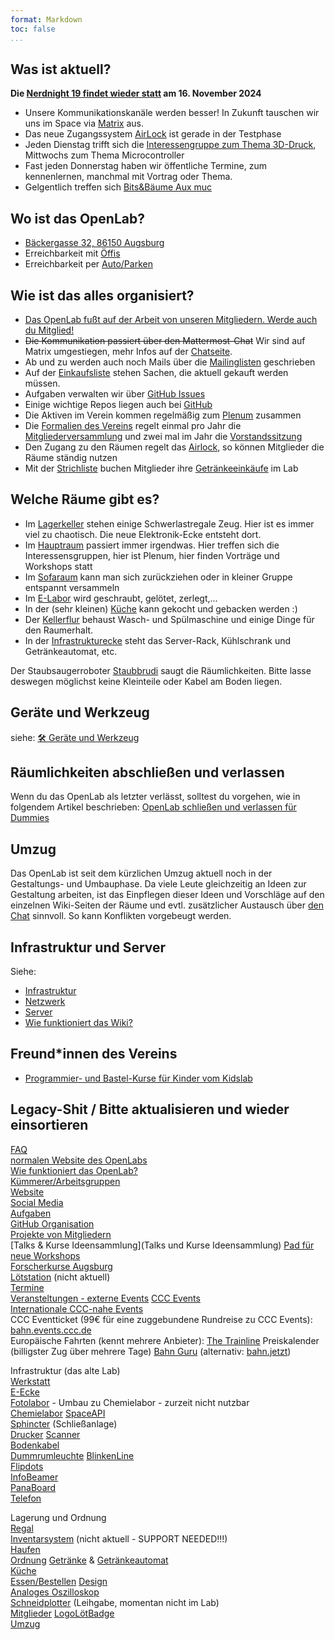 ```yaml
---
format: Markdown
toc: false
...
```


## Was ist aktuell?

**Die [Nerdnight 19 findet wieder statt](Nerdnight%2019) am 16. November 2024**

* Unsere Kommunikationskanäle werden besser! In Zukunft tauschen wir uns im Space via [Matrix](Matrix) aus. 
* Das neue Zugangssystem [AirLock](AirLock) ist gerade in der Testphase
* Jeden Dienstag trifft sich die [Interessengruppe zum Thema 3D-Druck](3D-Drucker-Gruppe), Mittwochs zum Thema Microcontroller
* Fast jeden Donnerstag haben wir öffentliche Termine, zum kennenlernen, manchmal mit Vortrag oder Thema.
* Gelgentlich treffen sich [Bits&Bäume Aux muc](https://aux-muc.bits-und-baeume.org/)

## Wo ist das OpenLab?
* [Bäckergasse 32, 86150 Augsburg](https://www.openstreetmap.org/way/89645828)
* Erreichbarkeit mit [Öffis](öffis)
* Erreichbarkeit per [Auto/Parken](parken)

## Wie ist das alles organisiert?
* [Das OpenLab fußt auf der Arbeit von unseren Mitgliedern. Werde auch du Mitglied!](mitglied-werden)
* <s>Die Kommunikation passiert über den Mattermost-Chat</s> Wir sind auf Matrix umgestiegen, mehr Infos auf der [Chatseite](chat).
* Ab und zu werden auch noch Mails über die [Mailinglisten](mailingliste) geschrieben
* Auf der [Einkaufsliste](Einkaufsliste) stehen Sachen, die aktuell gekauft werden müssen.
* Aufgaben verwalten wir über [GitHub Issues](https://github.com/openlab-aux/orgafoo/issues)
* Einige wichtige Repos liegen auch bei [GitHub](https://github.com/openlab-aux) 
* Die Aktiven im Verein kommen regelmäßig zum [Plenum](Plenum/Infos) zusammen
* Die [Formalien des Vereins](Formales) regelt einmal pro Jahr die [Mitgliederversammlung](Mitglieder/MV/Mitgliederversammlungen) und zwei mal im Jahr die [Vorstandssitzung](Vorstandssitzung)
* Den Zugang zu den Räumen regelt das [Airlock](AirLock), so können Mitglieder die Räume ständig nutzen
* Mit der [Strichliste](strichliste) buchen Mitglieder ihre [Getränkeeinkäufe](Getränke-Logistik) im Lab

## Welche Räume gibt es?
* Im [Lagerkeller](lagerkeller) stehen einige Schwerlastregale Zeug. Hier ist es immer viel zu chaotisch. Die neue Elektronik-Ecke entsteht dort.
* Im [Hauptraum](hauptraum) passiert immer irgendwas. Hier treffen sich die Interessensgruppen, hier ist Plenum, hier finden Vorträge und Workshops statt
* Im [Sofaraum](sofaraum) kann man sich zurückziehen oder in kleiner Gruppe entspannt versammeln
* Im [E-Labor](E-Labor) wird geschraubt, gelötet, zerlegt,...
* In der (sehr kleinen) [Küche](kueche) kann gekocht und gebacken werden :)
* Der [Kellerflur](infrastrukturkeller) behaust Wasch- und Spülmaschine und einige Dinge für den Raumerhalt.
* In der [Infrastrukturecke](infrastruktur-oben) steht das Server-Rack, Kühlschrank und Getränkeautomat, etc.

Der Staubsaugerroboter [Staubbrudi](staubbrudi) saugt die Räumlichkeiten.
Bitte lasse deswegen möglichst keine Kleinteile oder Kabel am Boden liegen.

## Geräte und Werkzeug

siehe: [🛠 Geräte und Werkzeug](Geräte%20und%20Werkzeug)

## Räumlichkeiten abschließen und verlassen
Wenn du das OpenLab als letzter verlässt, solltest du vorgehen, wie in folgendem Artikel beschrieben: [OpenLab schließen und verlassen für Dummies](abschliessen)

## Umzug
Das OpenLab ist seit dem kürzlichen Umzug aktuell noch in der Gestaltungs- und Umbauphase.
Da viele Leute gleichzeitig an Ideen zur Gestaltung arbeiten, ist das Einpflegen dieser Ideen und Vorschläge auf den einzelnen Wiki-Seiten der Räume und evtl. zusätzlicher Austausch über [den Chat](chat) sinnvoll. So kann Konflikten vorgebeugt werden.

## Infrastruktur und Server
Siehe:

* [Infrastruktur](Infrastruktur)
* [Netzwerk](Netzwerk)
* [Server](Server)
* [Wie funktioniert das Wiki?](Tutorial%20Wiki)

## Freund\*innen des Vereins

* [Programmier- und Bastel-Kurse für Kinder vom Kidslab](https://kidslab.de/)

## Legacy-Shit / Bitte aktualisieren und wieder einsortieren
[FAQ](FAQ)  
[normalen Website des OpenLabs](https://openlab-augsburg.de/)  
[Wie funktioniert das OpenLab?](Regeln)   
[Kümmerer/Arbeitsgruppen](Kümmerer)  
[Website](Website)   
[Social Media](Social%20Media)   
[Aufgaben](https://github.com/openlab-aux/orgafoo/issues)  
[GitHub Organisation](https://github.com/openlab-aux)    
[Projekte von Mitgliedern](MitgliederProjekte)   
[Talks & Kurse Ideensammlung](Talks und Kurse Ideensammlung)
[Pad für neue Workshops](https://freepad.erdgeist.org/p/ola_workshops)   
[Forscherkurse Augsburg](https://forscherkurse-augsburg.de/)  
[Lötstation](Lötstation) (nicht aktuell)   
[Termine](https://openlab-augsburg.de/veranstaltungen/)   
[Veransteltungen - externe Events](Veranstaltungen)
[CCC Events](https://pads.ccc.de/termine)   
[Internationale CCC-nahe Events](http://pads.ccc.de/events)   
CCC Eventticket (99€ für eine zuggebundene Rundreise zu CCC Events): [bahn.events.ccc.de](https://bahn.events.ccc.de/)   
Europäische Fahrten (kennt mehrere Anbieter): [The Trainline](https://www.thetrainline.com/)
Preiskalender (billigster Zug über mehrere Tage) [Bahn Guru](https://bahn.guru/) (alternativ: [bahn.jetzt](https://bahn.jetzt/))   

Infrastruktur (das alte Lab)   
[Werkstatt](Werkstatt)   
[E-Ecke](E-Ecke)   
[Fotolabor](Fotolabor) - Umbau zu Chemielabor - zurzeit nicht nutzbar   
[Chemielabor](Chemielabor)
[SpaceAPI](SpaceAPI)   
[Sphincter](Sphincter) (Schließanlage)   
[Drucker](Drucker) 
[Scanner](Scanner)    
[Bodenkabel](Bodenkabel)   
[Dummrumleuchte](Dummrumleuchte) 
[BlinkenLine](BlinkenLine)   
[Flipdots](Dings/Flipdots)   
[InfoBeamer](InfoBeamer)    
[PanaBoard](PanaBoard)    
[Telefon](Telefon)

Lagerung und Ordnung    
[Regal](Regal)    
[Inventarsystem](Inventarsystem) (nicht aktuell - SUPPORT NEEDED!!!)    
[Haufen](Haufen)  
[Ordnung](Ordnung) 
[Getränke](Getränke) & [Getränkeautomat](getränkeautomat)   
[Küche](Küche)   
[Essen/Bestellen](Anreise%20und%20Umgebung#umgebung-des-labs)
[Design](Design)   
[Analoges Oszilloskop](Analoges%20Oszilloskop)   
[Schneidplotter](Schneidplotter) (Leihgabe, momentan nicht im Lab)   
[Mitglieder](Mitglieder)
[LogoLötBadge](LogoLötBadge)    
[Umzug](Umzug) 

